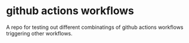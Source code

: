 # github actions workflows

A repo for testing out different combinatings of github actions workflows
triggering other workflows.
